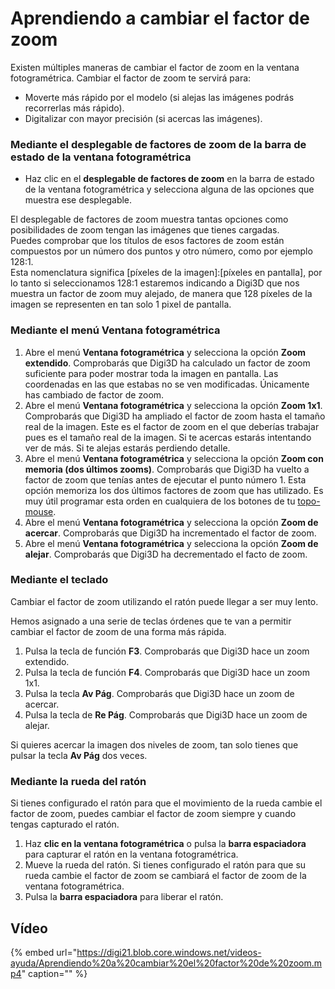 # Aprendiendo a cambiar el factor de zoom

Existen múltiples maneras de cambiar el factor de zoom en la ventana fotogramétrica. Cambiar el factor de zoom te servirá para:

* Moverte más rápido por el modelo \(si alejas las imágenes podrás recorrerlas más rápido\).
* Digitalizar con mayor precisión \(si acercas las imágenes\).

### Mediante el desplegable de factores de zoom de la barra de estado de la ventana fotogramétrica

* Haz clic en el **desplegable de factores de zoom** en la barra de estado de la ventana fotogramétrica y selecciona alguna de las opciones que muestra ese desplegable.

El desplegable de factores de zoom muestra tantas opciones como posibilidades de zoom tengan las imágenes que tienes cargadas.  
Puedes comprobar que los títulos de esos factores de zoom están compuestos por un número dos puntos y otro número, como por ejemplo 128:1.  
Esta nomenclatura significa \[píxeles de la imagen\]:\[píxeles en pantalla\], por lo tanto si seleccionamos 128:1 estaremos indicando a Digi3D que nos muestra un factor de zoom muy alejado, de manera que 128 píxeles de la imagen se representen en tan solo 1 pixel de pantalla.

### Mediante el menú Ventana fotogramétrica

1. Abre el menú **Ventana fotogramétrica** y selecciona la opción **Zoom extendido**. Comprobarás que Digi3D ha calculado un factor de zoom suficiente para poder mostrar toda la imagen en pantalla. Las coordenadas en las que estabas no se ven modificadas. Únicamente has cambiado de factor de zoom.
2. Abre el menú **Ventana fotogramétrica** y selecciona la opción **Zoom 1x1**. Comprobarás que Digi3D ha ampliado el factor de zoom hasta el tamaño real de la imagen. Este es el factor de zoom en el que deberías trabajar pues es el tamaño real de la imagen. Si te acercas estarás intentando ver de más. Si te alejas estarás perdiendo detalle.
3. Abre el menú **Ventana fotogramétrica** y selecciona la opción **Zoom con memoria \(dos últimos zooms\)**. Comprobarás que Digi3D ha vuelto a factor de zoom que tenías antes de ejecutar el punto número 1. Esta opción memoriza los dos últimos factores de zoom que has utilizado. Es muy útil programar esta orden en cualquiera de los botones de tu [topo-mouse](cambiando-factor-zoom-ventana-foto.md).
4. Abre el menú **Ventana fotogramétrica** y selecciona la opción **Zoom de acercar**. Comprobarás que Digi3D ha incrementado el factor de zoom.
5. Abre el menú **Ventana fotogramétrica** y selecciona la opción **Zoom de alejar**. Comprobarás que Digi3D ha decrementado el facto de zoom.

### Mediante el teclado

Cambiar el factor de zoom utilizando el ratón puede llegar a ser muy lento.

Hemos asignado a una serie de teclas órdenes que te van a permitir cambiar el factor de zoom de una forma más rápida.

1. Pulsa la tecla de función **F3**. Comprobarás que Digi3D hace un zoom extendido.
2. Pulsa la tecla de función **F4**. Comprobarás que Digi3D hace un zoom 1x1.
3. Pulsa la tecla **Av Pág**. Comprobarás que Digi3D hace un zoom de acercar.
4. Pulsa la tecla de **Re Pág**. Comprobarás que Digi3D hace un zoom de alejar.

Si quieres acercar la imagen dos niveles de zoom, tan solo tienes que pulsar la tecla **Av Pág** dos veces.

### Mediante la rueda del ratón

Si tienes configurado el ratón para que el movimiento de la rueda cambie el factor de zoom, puedes cambiar el factor de zoom siempre y cuando tengas capturado el ratón.

1. Haz **clic en la ventana fotogramétrica** o pulsa la **barra espaciadora** para capturar el ratón en la ventana fotogramétrica.
2. Mueve la rueda del ratón. Si tienes configurado el ratón para que su rueda cambie el factor de zoom se cambiará el factor de zoom de la ventana fotogramétrica.
3. Pulsa la **barra espaciadora** para liberar el ratón.

## Vídeo

{% embed url="https://digi21.blob.core.windows.net/videos-ayuda/Aprendiendo%20a%20cambiar%20el%20factor%20de%20zoom.mp4" caption="" %}

